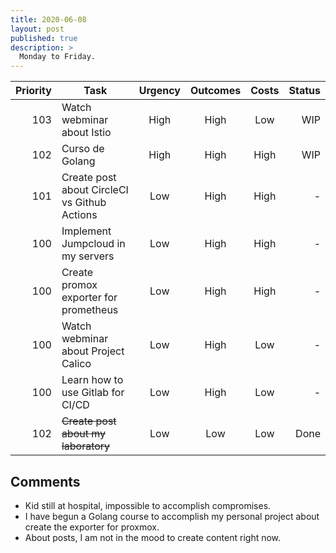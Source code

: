 ```yaml
---
title: 2020-06-08
layout: post
published: true
description: >
  Monday to Friday.
---
```


| Priority | Task | Urgency | Outcomes | Costs | Status |
| ---------: | ------------ | :-------: | :--------: | :----: | ------: |
| 103 | Watch webminar about Istio | High | High | Low | WIP |
| 102 | Curso de Golang | High | High | High | WIP |
| 101 | Create post about CircleCI vs Github Actions | Low | High | High | - |
| 100 | Implement Jumpcloud in my servers | Low | High | High | - |
| 100 | Create promox exporter for prometheus | Low | High | High | - |
| 100 | Watch webminar about Project Calico | Low | High | Low | - |
| 100 | Learn how to use Gitlab for CI/CD | Low | High | Low | - |
| 102 | ~~Create post about my laboratory~~ | Low | Low | Low | Done |


## Comments

* Kid still at hospital, impossible to accomplish compromises.
* I have begun a Golang course to accomplish my personal project about create the exporter for proxmox.
* About posts, I am not in the mood to create content right now.

